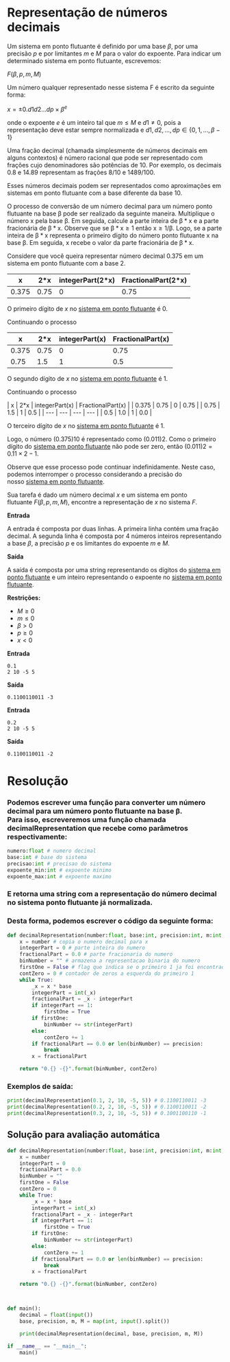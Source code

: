 # Representação de números decimais

Um sistema em ponto flutuante é definido por uma base *β*, por uma precisão *p* e por limitantes *m* e *M* para o valor do expoente. Para indicar um determinado sistema em ponto flutuante, escrevemos:

*F*(*β*, *p*, *m*, *M*)

Um número qualquer representado nesse sistema F é escrito da seguinte forma:

$x =  ± 0.d1d2…dp × β^e$

onde o expoente *e* é um inteiro tal que *m* ≤ *M* e *d*1 ≠ 0, pois a representação deve estar sempre normalizada e *d*1, *d*2, …, *dp* ∈ {0, 1, …, *β* − 1} 

Uma fração decimal (chamada simplesmente de números decimais em alguns contextos) é número racional que pode ser representado com frações cujo denominadores são potências de 10. Por exemplo, os decimais 0.8 e 14.89 representam as frações 8/10 e 1489/100.

Esses números decimais podem ser representados como aproximações em sistemas em ponto flutuante com a base diferente da base 10.

O processo de conversão de um número decimal para um número ponto flutuante na base β pode ser realizado da seguinte maneira. Multiplique o número x pela base β. Em seguida, calcule a parte inteira de β * x e a parte fracionária de β * x. Observe que se β * x ≥ 1 então x ≥ 1/β. Logo, se a parte inteira de β * x representa o primeiro dígito do número ponto flutuante x na base β. Em seguida, x recebe o valor da parte fracionária de β * x.

Considere que você queira representar número decimal 0.375 em um sistema em ponto flutuante com a base 2.


| x | 2*x | integerPart(2*x) | FractionalPart(2*x) |
| --- | --- | --- | --- |
| 0.375 | 0.75 | 0 | 0.75 |

O primeiro dígito de *x* no [sistema em ponto flutuante](https://moodle2.quixada.ufc.br/mod/vpl/view.php?id=54185) é 0.

Continuando o processo

| x | 2*x | integerPart(x) | FractionalPart(x) |
| --- | --- | --- | --- |
| 0.375 | 0.75 | 0 | 0.75 |
| 0.75 | 1.5 | 1 | 0.5 |

O segundo dígito de *x* no [sistema em ponto flutuante](https://moodle2.quixada.ufc.br/mod/vpl/view.php?id=54185) é 1.

Continuando o processo

| x | 2*x | integerPart(x) | FractionalPart(x) |
| 0.375 | 0.75 | 0 | 0.75 |
| 0.75 | 1.5 | 1 | 0.5 |
| --- | --- | --- | --- |
| 0.5 | 1.0 | 1 | 0.0 |

O terceiro dígito de *x* no [sistema em ponto flutuante](https://moodle2.quixada.ufc.br/mod/vpl/view.php?id=54185) é 1.

Logo, o número (0.375)10 é representado como (0.011)2. Como o primeiro dígito do [sistema em ponto flutuante](https://moodle2.quixada.ufc.br/mod/vpl/view.php?id=54185) não pode ser zero, então (0.011)2 = 0.11 × 2 − 1.

Observe que esse processo pode continuar indefinidamente. Neste caso, podemos interromper o processo considerando a precisão do nosso [sistema em ponto flutuante](https://moodle2.quixada.ufc.br/mod/vpl/view.php?id=54185).

Sua tarefa é dado um número decimal *x* e um sistema em ponto flutuante *F*(*β*, *p*, *m*, *M*), encontre a representação de *x* no sistema *F*.

**Entrada**

A entrada é composta por duas linhas. A primeira linha contém uma fração decimal. A segunda linha é composta por 4 números inteiros representando a base *β*, a precisão *p* e os limitantes do expoente *m* e *M*.

**Saída**

A saída é composta por uma string representando os dígitos do [sistema em ponto flutuante](https://moodle2.quixada.ufc.br/mod/vpl/view.php?id=54185) e um inteiro representando o expoente no [sistema em ponto flutuante](https://moodle2.quixada.ufc.br/mod/vpl/view.php?id=54185).

**Restrições:**

- *M* ≥ 0
- *m* ≤ 0
- *β* > 0
- *p* ≥ 0
- *x* < 0

**Entrada**

```
0.1
2 10 -5 5
```

**Saída**

```
0.1100110011 -3
```

**Entrada**

```
0.2
2 10 -5 5
```

**Saída**

```
0.1100110011 -2
```


# Resolução

### Podemos escrever uma função para converter um número decimal para um número ponto flutuante na base β. <br> Para isso, escreveremos uma função chamada <strong>decimalRepresentation</strong> que recebe como parâmetros respectivamente:
```python
numero:float # numero decimal
base:int # base do sistema
precisao:int # precisao do sistema
expoente_min:int # expoente minimo
expoente_max:int # expoente maximo
```
### E retorna uma <strong>string</strong> com a representação do número decimal no sistema ponto flutuante já normalizada.

### Desta forma, podemos escrever o código da seguinte forma:
```python
def decimalRepresentation(number:float, base:int, precision:int, m:int, M:int):
    x = number # copia o numero decimal para x
    integerPart = 0 # parte inteira do numero
    fractionalPart = 0.0 # parte fracionaria do numero
    binNumber = "" # armazena a representacao binaria do numero
    firstOne = False # flag que indica se o primeiro 1 ja foi encontrado
    contZero = 0 # contador de zeros a esquerda do primeiro 1
    while True:
        _x = x * base
        integerPart = int(_x)
        fractionalPart = _x - integerPart
        if integerPart == 1: 
            firstOne = True        
        if firstOne:
            binNumber += str(integerPart)
        else:
            contZero += 1
        if fractionalPart == 0.0 or len(binNumber) == precision:
            break
        x = fractionalPart

    return "0.{} -{}".format(binNumber, contZero)
```

### Exemplos de saída:
```python
print(decimalRepresentation(0.1, 2, 10, -5, 5)) # 0.1100110011 -3
print(decimalRepresentation(0.2, 2, 10, -5, 5)) # 0.1100110011 -2
print(decimalRepresentation(0.3, 2, 10, -5, 5)) # 0.1001100110 -1
```

## Solução para avaliação automática
```python
def decimalRepresentation(number:float, base:int, precision:int, m:int, M:int):
    x = number
    integerPart = 0
    fractionalPart = 0.0
    binNumber = ""
    firstOne = False
    contZero = 0
    while True:
        _x = x * base
        integerPart = int(_x)
        fractionalPart = _x - integerPart
        if integerPart == 1:
            firstOne = True        
        if firstOne:
            binNumber += str(integerPart)
        else:
            contZero += 1
        if fractionalPart == 0.0 or len(binNumber) == precision:
            break
        x = fractionalPart

    return "0.{} -{}".format(binNumber, contZero)



def main():
    decimal = float(input())
    base, precision, m, M = map(int, input().split())

    print(decimalRepresentation(decimal, base, precision, m, M))

if __name__ == "__main__":
    main()
```
